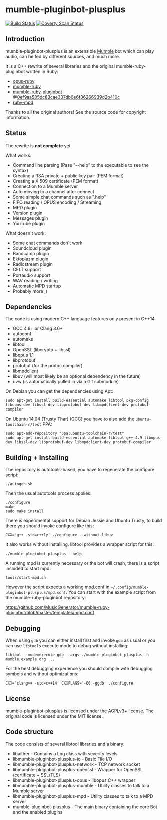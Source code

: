 # mumble-pluginbot-plusplus

[![Build Status](https://travis-ci.org/promi/mumble-pluginbot-plusplus.svg?branch=master)](https://travis-ci.org/promi/mumble-pluginbot-plusplus)
[![Coverty Scan Status](https://scan.coverity.com/projects/12590/badge.svg?flat=1)](https://scan.coverity.com/projects/promi-mumble-pluginbot-plusplus)

## Introduction

mumble-pluginbot-plusplus is an extensible [Mumble](https://wiki.mumble.info/wiki/Main_Page) bot which can play audio, can be fed by different sources, and much more.

It is a C++ rewrite of several libraries and the original mumble-ruby-pluginbot written in Ruby:

- [opus-ruby](https://github.com/dafoxia/opus-ruby)
- [mumble-ruby](https://github.com/dafoxia/mumble-ruby)
- [mumble-ruby-pluginbot](https://github.com/MusicGenerator/mumble-ruby-pluginbot) @[0ef9aa585dc83cae337db6e6f36266939d2b410c](https://github.com/MusicGenerator/mumble-ruby-pluginbot/tree/0ef9aa585dc83cae337db6e6f36266939d2b410c)
- [ruby-mpd](https://github.com/archSeer/ruby-mpd)

Thanks to all the original authors! See the source code for copyright information.

## Status

The rewrite is **not complete** yet.

What works:

- Command line parsing (Pass "--help" to the executable to see the syntax)
- Creating a RSA private + public key pair (PEM format)
- Creating a X.509 certificate (PEM format)
- Connection to a Mumble server
- Auto moving to a channel after connect
- Some simple chat commands such as ".help"
- FIFO reading / OPUS encoding / Streaming
- MPD plugin
- Version plugin
- Messages plugin
- YouTube plugin

What doesn't work:

- Some chat commands don't work
- Soundcloud plugin
- Bandcamp plugin
- Ektoplazm plugin
- Radiostream plugin
- CELT support
- Portaudio support
- WAV reading / writing
- Automatic MPD startup
- Probably more ;)

## Dependencies

The code is using modern C++ language features only present in C++14.

- GCC 4.9+ or Clang 3.6+
- autoconf
- automake
- libtool
- OpenSSL (libcrypto + libssl)
- libopus 1.1
- libprotobuf
- protobuf (for the protoc compiler)
- libmpdclient
- libuv (will most likely be an optional dependency in the future)
- uvw (is automatically pulled in via a Git submodule)

On Debian you can get the dependencies using Apt:

    sudo apt-get install build-essential automake libtool pkg-config libopus-dev libssl-dev libprotobuf-dev libmpdclient-dev protobuf-compiler

On Ubuntu 14.04 (Trusty Thar) (GCC) you have to also add the `ubuntu-toolchain-r/test` PPA:

    sudo apt-add-repository "ppa:ubuntu-toolchain-r/test"
    sudo apt-get install build-essential automake libtool g++-4.9 libopus-dev libssl-dev libprotobuf-dev libmpdclient-dev protobuf-compiler

## Building + Installing

The repository is autotools-based, you have to regenerate the configure script:

    ./autogen.sh

Then the usual autotools process applies:

    ./configure
    make
    sudo make install
	
There is experimental support for Debian Jessie and Ubuntu Trusty, to build there you should invoke configure like this:

    CXX='g++ -std=c++1y' ./configure --without-libuv

It also works without installing. libtool provides a wrapper script for this:

    ./mumble-pluginbot-plusplus --help
    
A running mpd is currently necessary or the bot will crash, there is a script included to start mpd:

    tools/start-mpd.sh

However the script expects a working mpd.conf in `~/.config/mumble-pluginbot-plusplus/mpd.conf`. You can start with the example script from the mumble-ruby-pluginbot repository:

https://github.com/MusicGenerator/mumble-ruby-pluginbot/blob/master/templates/mpd.conf

## Debugging

When using `gdb` you can either install first and invoke `gdb` as usual or you can use `libtool`s execute mode to debug without installing:

    libtool --mode=execute gdb --args ./mumble-pluginbot-plusplus -h mumble.example.org ...
    
For the best debugging experience you should compile with debugging symbols and without optimizations:

    CXX='clang++ -std=c++14' CXXFLAGS='-O0 -ggdb' ./configure

## License

mumble-pluginbot-plusplus is licensed under the AGPLv3+ license. The original code is licensed under the MIT license.

## Code structure

The code consists of several libtool libraries and a binary:

- libaither - Contains a Log class with severity levels
- libmumble-pluginbot-plusplus-io - Basic File I/O
- libmumble-pluginbot-plusplus-network - TCP network socket
- libmumble-pluginbot-plusplus-openssl - Wrapper for OpenSSL (certificate + SSL/TLS)
- libmumble-pluginbot-plusplus-opus - libopus C++ wrapper
- libmumble-pluginbot-plusplus-mumble - Utility classes to talk to a Mumble server
- libmumble-pluginbot-plusplus-mpd - Utility classes to talk to a MPD server
- mumble-pluginbot-plusplus - The main binary containing the core Bot and the enabled plugins
